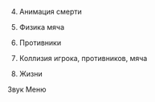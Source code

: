 ﻿4. Анимация смерти

6. Физика мяча
7. Противники
8. Коллизия игрока, противников, мяча
9. Жизни


Звук
Меню
